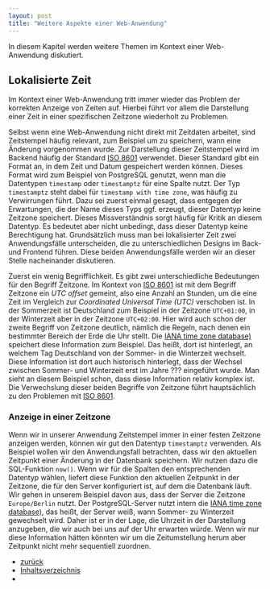 ```yaml
---
layout: post
title: "Weitere Aspekte einer Web-Anwendung"
---
```


In diesem Kapitel werden weitere Themen im Kontext einer Web-Anwendung diskutiert.



Lokalisierte Zeit
-----------------

Im Kontext einer Web-Anwendung tritt immer wieder das Problem der korrekten Anzeige von Zeiten auf.
Hierbei führt vor allem die Darstellung einer Zeit in einer spezifischen Zeitzone wiederholt zu Problemen.

Selbst wenn eine Web-Anwendung nicht direkt mit Zeitdaten arbeitet, sind Zeitstempel häufig relevant, zum Beispiel um zu speichern, wann eine Änderung vorgenommen wurde.
Zur Darstellung dieser Zeitstempel wird im Backend häufig der Standard [ISO 8601](https://en.wikipedia.org/wiki/ISO_8601) verwendet.
Dieser Standard gibt ein Format an, in dem Zeit und Datum gespeichert werden können.
Dieses Format wird zum Beispiel von PostgreSQL genutzt, wenn man die Datentypen `timestamp` oder `timestamptz` für eine Spalte nutzt.
Der Typ `timestamptz` steht dabei für `timestamp with time zone`, was häufig zu Verwirrungen führt.
Dazu sei zuerst einmal gesagt, dass entgegen der Erwartungen, die der Name dieses Typs ggf. erzeugt, dieser Datentyp keine Zeitzone speichert.
Dieses Missverständnis sorgt häufig für Kritik an diesem Datentyp.
Es bedeutet aber nicht unbedingt, dass dieser Datentyp keine Berechtigung hat.
Grundsätzlich muss man bei lokalisierter Zeit zwei Anwendungsfälle unterscheiden, die zu unterschiedlichen Designs im Back- und Frontend führen.
Diese beiden Anwendungsfälle werden wir an dieser Stelle nacheinander diskutieren.

Zuerst ein wenig Begrifflichkeit.
Es gibt zwei unterschiedliche Bedeutungen für den Begriff Zeitzone.
Im Kontext von [ISO 8601](https://en.wikipedia.org/wiki/ISO_8601) ist mit dem Begriff Zeitzone ein _UTC offset_ gemeint, also eine Anzahl an Stunden, um die eine Zeit im Vergleich zur _Coordinated Universal Time (UTC)_ verschoben ist.
In der Sommerzeit ist Deutschland zum Beispiel in der Zeitzone `UTC+01:00`, in der Winterzeit aber in der Zeitzone `UTC+02:00`.
Hier wird auch schon der zweite Begriff von Zeitzone deutlich, nämlich die Regeln, nach denen ein bestimmter Bereich der Erde die Uhr stellt.
Die [IANA time zone database)](https://en.wikipedia.org/wiki/Tz_database) speichert diese Information zum Beispiel.
Das heißt, dort ist hinterlegt, an welchem Tag Deutschland von der Sommer- in die Winterzeit wechselt.
Diese Information ist dort auch historisch hinterlegt, dass der Wechsel zwischen Sommer- und Winterzeit erst im Jahre ??? eingeführt wurde.
Man sieht an diesem Beispiel schon, dass diese Information relativ komplex ist.
Die Verwechslung dieser beiden Begriffe von Zeitzone führt hauptsächlich zu den Problemen mit [ISO 8601](https://en.wikipedia.org/wiki/ISO_8601).


### Anzeige in einer Zeitzone

Wenn wir in unserer Anwendung Zeitstempel immer in einer festen Zeitzone anzeigen werden, können wir gut den Datentyp `timestamptz` verwenden.
Als Beispiel wollen wir den Anwendungsfall betrachten, dass wir den aktuellen Zeitpunkt einer Änderung in der Datenbank speichern.
Wir nutzen dazu die SQL-Funktion `now()`.
Wenn wir für die Spalten den entsprechenden Datentyp wählen, liefert diese Funktion den aktuellen Zeitpunkt in der Zeitzone, die für den Server konfiguriert ist, auf dem die Datenbank läuft.
Wir gehen in unserem Beispiel davon aus, dass der Server die Zeitzone `Europe/Berlin` nutzt.
Der PostgreSQL-Server nutzt intern die [IANA time zone database)](https://en.wikipedia.org/wiki/Tz_database), das heißt, der Server weiß, wann Sommer- zu Winterzeit gewechselt wird.
Daher ist er in der Lage, die Uhrzeit in der Darstellung anzugeben, die wir auch bei uns auf der Uhr erwarten würde.
Wenn wir nur diese Information hätten könnten wir um die Zeitumstellung herum aber Zeitpunkt nicht mehr sequentiell zuordnen.







<div class="nav">
    <ul class="nav-row">
        <li class="nav-item nav-left"><a href="abstractions.html">zurück</a></li>
        <li class="nav-item nav-center"><a href="index.html">Inhaltsverzeichnis</a></li>
        <li class="nav-item nav-right"></li>
    </ul>
</div>
